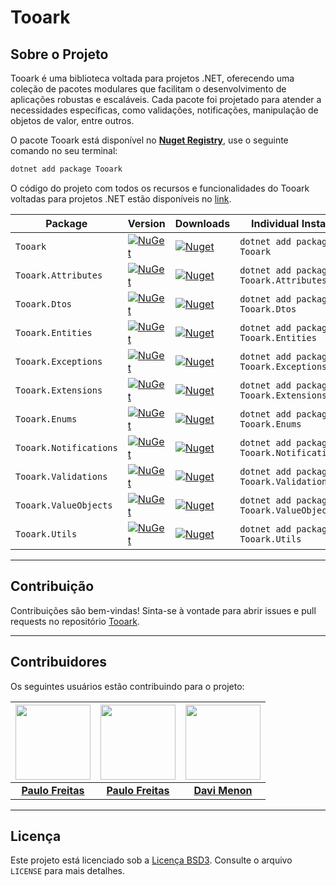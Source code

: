 # Tooark

## Sobre o Projeto

Tooark é uma biblioteca voltada para projetos .NET, oferecendo uma coleção de pacotes modulares que facilitam o desenvolvimento de aplicações robustas e escaláveis. Cada pacote foi projetado para atender a necessidades específicas, como validações, notificações, manipulação de objetos de valor, entre outros.

O pacote Tooark está disponível no **[Nuget Registry](https://www.nuget.org/profiles/Tooark)**, use o seguinte comando no seu terminal:

```bash
dotnet add package Tooark
```

O código do projeto com todos os recursos e funcionalidades do Tooark voltadas para projetos .NET estão disponíveis no [link](/Tooark/README.md).

| Package                | Version                                                                                                              | Downloads                                                                                                             | Individual Install                        |
| ---------------------- | -------------------------------------------------------------------------------------------------------------------- | --------------------------------------------------------------------------------------------------------------------- | ----------------------------------------- |
| `Tooark`               | [![NuGet](https://img.shields.io/nuget/v/Tooark.svg)](https://nuget.org/packages/Tooark)                             | [![Nuget](https://img.shields.io/nuget/dt/Tooark.svg)](https://nuget.org/packages/Tooark)                             | `dotnet add package Tooark`               |
| `Tooark.Attributes`    | [![NuGet](https://img.shields.io/nuget/v/Tooark.Attributes.svg)](https://nuget.org/packages/Tooark.Attributes)       | [![Nuget](https://img.shields.io/nuget/dt/Tooark.Attributes.svg)](https://nuget.org/packages/Tooark.Attributes)       | `dotnet add package Tooark.Attributes`    |
| `Tooark.Dtos`          | [![NuGet](https://img.shields.io/nuget/v/Tooark.Dtos.svg)](https://nuget.org/packages/Tooark.Dtos)                   | [![Nuget](https://img.shields.io/nuget/dt/Tooark.Dtos.svg)](https://nuget.org/packages/Tooark.Dtos)                   | `dotnet add package Tooark.Dtos`          |
| `Tooark.Entities`      | [![NuGet](https://img.shields.io/nuget/v/Tooark.Entities.svg)](https://nuget.org/packages/Tooark.Entities)           | [![Nuget](https://img.shields.io/nuget/dt/Tooark.Entities.svg)](https://nuget.org/packages/Tooark.Entities)           | `dotnet add package Tooark.Entities`      |
| `Tooark.Exceptions`    | [![NuGet](https://img.shields.io/nuget/v/Tooark.Exceptions.svg)](https://nuget.org/packages/Tooark.Exceptions)       | [![Nuget](https://img.shields.io/nuget/dt/Tooark.Exceptions.svg)](https://nuget.org/packages/Tooark.Exceptions)       | `dotnet add package Tooark.Exceptions`    |
| `Tooark.Extensions`    | [![NuGet](https://img.shields.io/nuget/v/Tooark.Extensions.svg)](https://nuget.org/packages/Tooark.Extensions)       | [![Nuget](https://img.shields.io/nuget/dt/Tooark.Extensions.svg)](https://nuget.org/packages/Tooark.Extensions)       | `dotnet add package Tooark.Extensions`    |
| `Tooark.Enums`         | [![NuGet](https://img.shields.io/nuget/v/Tooark.Enums.svg)](https://nuget.org/packages/Tooark.Enums)                 | [![Nuget](https://img.shields.io/nuget/dt/Tooark.Enums.svg)](https://nuget.org/packages/Tooark.Enums)                 | `dotnet add package Tooark.Enums`         |
| `Tooark.Notifications` | [![NuGet](https://img.shields.io/nuget/v/Tooark.Notifications.svg)](https://nuget.org/packages/Tooark.Notifications) | [![Nuget](https://img.shields.io/nuget/dt/Tooark.Notifications.svg)](https://nuget.org/packages/Tooark.Notifications) | `dotnet add package Tooark.Notifications` |
| `Tooark.Validations`   | [![NuGet](https://img.shields.io/nuget/v/Tooark.Validations.svg)](https://nuget.org/packages/Tooark.Validations)     | [![Nuget](https://img.shields.io/nuget/dt/Tooark.Validations.svg)](https://nuget.org/packages/Tooark.Validations)     | `dotnet add package Tooark.Validations`   |
| `Tooark.ValueObjects`  | [![NuGet](https://img.shields.io/nuget/v/Tooark.ValueObjects.svg)](https://nuget.org/packages/Tooark.ValueObjects)   | [![Nuget](https://img.shields.io/nuget/dt/Tooark.ValueObjects.svg)](https://nuget.org/packages/Tooark.ValueObjects)   | `dotnet add package Tooark.ValueObjects`  |
| `Tooark.Utils`         | [![NuGet](https://img.shields.io/nuget/v/Tooark.Utils.svg)](https://nuget.org/packages/Tooark.Utils)                 | [![Nuget](https://img.shields.io/nuget/dt/Tooark.Utils.svg)](https://nuget.org/packages/Tooark.Utils)                 | `dotnet add package Tooark.Utils`         |

---

## Contribuição

Contribuições são bem-vindas! Sinta-se à vontade para abrir issues e pull requests no repositório [Tooark](https://github.com/Tooark/tooark/issues).

---

## Contribuidores

Os seguintes usuários estão contribuindo para o projeto:

| <img src="https://avatars.githubusercontent.com/u/137942353?v=4" width=120> | <img src="https://avatars.githubusercontent.com/u/27088472?v=4" width=120> | <img src="https://avatars.githubusercontent.com/u/59488993?v=4" width=120> |
| :-------------------------------------------------------------------------: | :------------------------------------------------------------------------: | :------------------------------------------------------------------------: |
|           [**Paulo Freitas**](https://github.com/paulofreitas91)            |           [**Paulo Freitas**](https://github.com/paulosfjunior)            |              [**Davi Menon**](https://github.com/davidutramn)              |

---

## Licença

Este projeto está licenciado sob a [Licença BSD3](./LICENSE). Consulte o arquivo `LICENSE` para mais detalhes.
